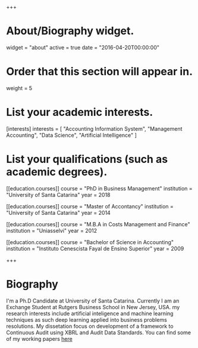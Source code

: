 +++
# About/Biography widget.
widget = "about"
active = true
date = "2016-04-20T00:00:00"

# Order that this section will appear in.
weight = 5

# List your academic interests.
[interests]
  interests = [
    "Accounting Information System",
    "Management Accounting",
    "Data Science",
    "Artificial Intelligence"
  ]

# List your qualifications (such as academic degrees).
[[education.courses]]
  course = "PhD in Business Management"
  institution = "University of Santa Catarina"
  year = 2018

[[education.courses]]
  course = "Master of Accontancy"
  institution = "University of Santa Catarina"
  year = 2014

[[education.courses]]
  course = "M.B.A in Costs Management and Finance"
  institution = "Uniasselvi"
  year = 2012
 
 [[education.courses]]
  course = "Bachelor of Science in Accounting"
  institution = "Instituto Cenescista Fayal de Ensino Superior"
  year = 2009
 
+++

# Biography

I'm a Ph.D Candidate at University of Santa Catarina. Currently I am an Exchange Student at Rutgers Business School in New Jersey, USA. my research interests include artificial inteligence and machine learning techniques as such deep learning applied into business problems resolutions. My dissetation focus on development of a framework to Continuous Audit using XBRL and Audit Data Standards. You can find some of my working papers [here](#working-papers)
